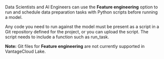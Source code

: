 Data Scientists and AI Engineers can use the **Feature engineering** option to run and schedule data preparation tasks with Python scripts before running a model.

Any code you need to run against the model must be present as a script in a Git repository defined for the project, or you can upload the script. The script needs to include a function such as run_task.

**Note:** Git files for **Feature engineering** are not currently supported in VantageCloud Lake.

